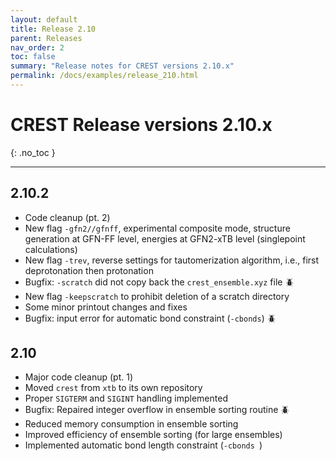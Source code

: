 ```yaml
---
layout: default
title: Release 2.10
parent: Releases
nav_order: 2
toc: false
summary: "Release notes for CREST versions 2.10.x"
permalink: /docs/examples/release_210.html
---
```


# CREST Release versions 2.10.x
{: .no_toc }

---

## 2.10.2


- Code cleanup (pt. 2)
- New flag `-gfn2//gfnff`, experimental composite mode, structure generation at GFN-FF level, energies at GFN2-xTB level (singlepoint calculations)
- New flag `-trev`, reverse settings for tautomerization algorithm, i.e., first deprotonation then protonation
- Bugfix: `-scratch` did not copy back the `crest_ensemble.xyz` file :beetle:
- New flag `-keepscratch` to prohibit deletion of a scratch directory
- Some minor printout changes and fixes
- Bugfix: input error for automatic bond constraint (`-cbonds`) :beetle:



## 2.10

- Major code cleanup (pt. 1)
- Moved `crest` from `xtb` to its own repository
- Proper `SIGTERM` and `SIGINT` handling implemented
- Bugfix: Repaired integer overflow in ensemble sorting routine :beetle:
- Reduced memory consumption in ensemble sorting
- Improved efficiency of ensemble sorting (for large ensembles)
- Implemented automatic bond length constraint (`-cbonds `)


